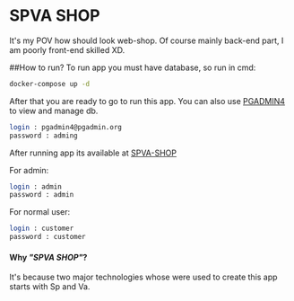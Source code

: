 # SPVA SHOP
It's my POV how should look web-shop. Of course mainly back-end part, I am poorly front-end skilled XD.


##How to run?
To run app you must have database, so run in cmd:

```bash
docker-compose up -d
```
After that you are ready to go to run this app. You can also use [PGADMIN4](https://localhost:5050) to view and manage db.
```bash
login : pgadmin4@pgadmin.org
password : adming
```
After running app its available at [SPVA-SHOP](https://localhost:8080)

For admin:
```bash
login : admin
password : admin
```
For normal user:
```bash
login : customer
password : customer
```
#### Why _"SPVA SHOP"_?
It's because two major technologies whose were used to create this app starts with Sp and Va.
